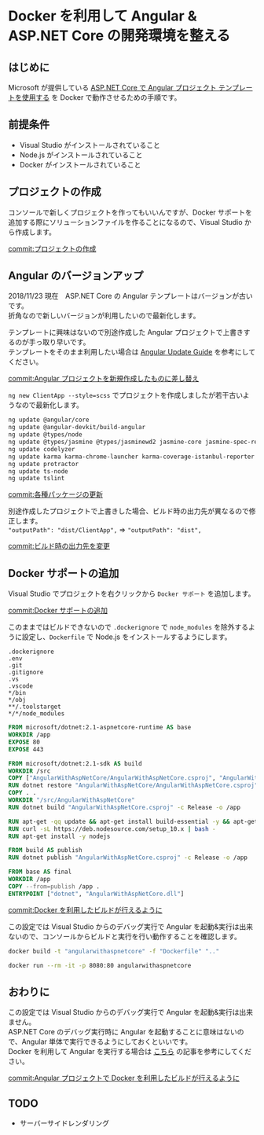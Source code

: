 # Docker を利用して Angular & ASP.NET Core の開発環境を整える

## はじめに

Microsoft が提供している [ASP.NET Core で Angular プロジェクト テンプレートを使用する](https://docs.microsoft.com/ja-jp/aspnet/core/client-side/spa/angular?view=aspnetcore-2.1&tabs=visual-studio) を Docker で動作させるための手順です。  

## 前提条件

* Visual Studio がインストールされていること
* Node.js がインストールされていること
* Docker がインストールされていること

## プロジェクトの作成

コンソールで新しくプロジェクトを作ってもいいんですが、Docker サポートを追加する際にソリューションファイルを作ることになるので、Visual Studio から作成します。  

[commit:プロジェクトの作成](https://github.com/Shigezo32/AngularWithAspNetCore/commit/4576adaa1e31f2864b1a851e4c45755c21c9f40a)  

## Angular のバージョンアップ

2018/11/23 現在　ASP.NET Core の Angular テンプレートはバージョンが古いです。  
折角なので新しいバージョンが利用したいので最新化します。  

テンプレートに興味はないので別途作成した Angular プロジェクトで上書きするのが手っ取り早いです。  
テンプレートをそのまま利用したい場合は [Angular Update Guide](https://update.angular.io/) を参考にしてください。  

[commit:Angular プロジェクトを新規作成したものに差し替え](https://github.com/Shigezo32/AngularWithAspNetCore/commit/e2a3c06261ce378e1f5afb7857ff51233accac89)  

`ng new ClientApp --style=scss` でプロジェクトを作成しましたが若干古いようなので最新化します。  

```sh
ng update @angular/core
ng update @angular-devkit/build-angular
ng update @types/node
ng update @types/jasmine @types/jasminewd2 jasmine-core jasmine-spec-reporter
ng update codelyzer
ng update karma karma-chrome-launcher karma-coverage-istanbul-reporter karma-jasmine karma-jasmine-html-reporter
ng update protractor
ng update ts-node
ng update tslint
```

[commit:各種パッケージの更新](https://github.com/Shigezo32/AngularWithAspNetCore/commit/495d5c8a44ba2d11db6426269a54d125242d1169)  

別途作成したプロジェクトで上書きした場合、ビルド時の出力先が異なるので修正します。  
`"outputPath": "dist/ClientApp",` ⇒ `"outputPath": "dist",`  

[commit:ビルド時の出力先を変更](https://github.com/Shigezo32/AngularWithAspNetCore/commit/17621198f0d98b3c6ae9a73958b157104329865e)  

## Docker サポートの追加

Visual Studio でプロジェクトを右クリックから `Docker サポート` を追加します。  

[commit:Docker サポートの追加](https://github.com/Shigezo32/AngularWithAspNetCore/commit/3fd3ee61f7411498a04152405cd084ad6e282c05)  

このままではビルドできないので `.dockerignore` で `node_modules` を除外するように設定し、`Dockerfile` で Node.js をインストールするようにします。  

```.dockerignore
.dockerignore
.env
.git
.gitignore
.vs
.vscode
*/bin
*/obj
**/.toolstarget
*/*/node_modules
```

```Dockerfile
FROM microsoft/dotnet:2.1-aspnetcore-runtime AS base
WORKDIR /app
EXPOSE 80
EXPOSE 443

FROM microsoft/dotnet:2.1-sdk AS build
WORKDIR /src
COPY ["AngularWithAspNetCore/AngularWithAspNetCore.csproj", "AngularWithAspNetCore/"]
RUN dotnet restore "AngularWithAspNetCore/AngularWithAspNetCore.csproj"
COPY . .
WORKDIR "/src/AngularWithAspNetCore"
RUN dotnet build "AngularWithAspNetCore.csproj" -c Release -o /app

RUN apt-get -qq update && apt-get install build-essential -y && apt-get install -my wget gnupg && apt-get -qq -y install bzip2
RUN curl -sL https://deb.nodesource.com/setup_10.x | bash -
RUN apt-get install -y nodejs

FROM build AS publish
RUN dotnet publish "AngularWithAspNetCore.csproj" -c Release -o /app

FROM base AS final
WORKDIR /app
COPY --from=publish /app .
ENTRYPOINT ["dotnet", "AngularWithAspNetCore.dll"]
```

[commit:Docker を利用したビルドが行えるように](https://github.com/Shigezo32/AngularWithAspNetCore/commit/65bd4a9d6326226603d3301bb10a3996643f055d)  

この設定では Visual Studio からのデバッグ実行で Angular を起動&実行は出来ないので、コンソールからビルドと実行を行い動作することを確認します。

```sh
docker build -t "angularwithaspnetcore" -f "Dockerfile" ".."
```

```sh
docker run --rm -it -p 8080:80 angularwithaspnetcore
```

## おわりに

この設定では Visual Studio からのデバッグ実行で Angular を起動&実行は出来ません。  
ASP.NET Core のデバッグ実行時に Angular を起動することに意味はないので、Angular 単体で実行できるようにしておくといいです。  
Docker を利用して Angular を実行する場合は [こちら](../Dockerを利用してAngularの開発環境を整える) の記事を参考にしてください。  

[commit:Angular プロジェクトで Docker を利用したビルドが行えるように](https://github.com/Shigezo32/AngularWithAspNetCore/commit/577249450d28d3fb6ebdf9d35c65cf33049f1208)  

## TODO

* サーバーサイドレンダリング